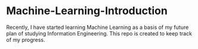 # Machine-Learning-Introduction

Recently, I have started learning Machine Learning as a basis of my future plan of studying Information Engineering.
This repo is created to keep track of my progress.
